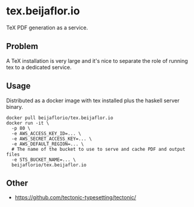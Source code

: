 # tex.beijaflor.io
TeX PDF generation as a service.

## Problem
A TeX installation is very large and it's nice to separate the role of running
tex to a dedicated service.

## Usage
Distributed as a docker image with tex installed plus the haskell server binary.

```
docker pull beijaflorio/tex.beijaflor.io
docker run -it \
  -p 80 \
  -e AWS_ACCESS_KEY_ID=... \
  -e AWS_SECRET_ACCESS_KEY=... \
  -e AWS_DEFAULT_REGION=... \
  # The name of the bucket to use to serve and cache PDF and output files
  -e STS_BUCKET_NAME=... \
  beijaflorio/tex.beijaflor.io
```

## Other
- https://github.com/tectonic-typesetting/tectonic/
